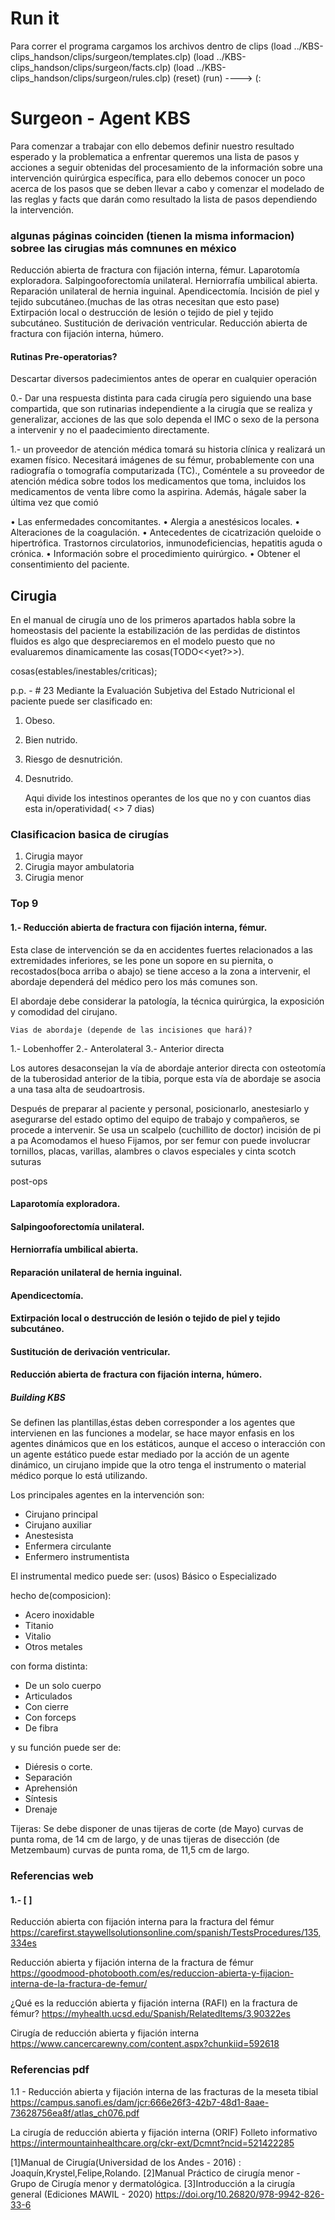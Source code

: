 # Run it

Para correr el programa cargamos los archivos dentro de clips
(load ../KBS-clips_handson/clips/surgeon/templates.clp)
(load ../KBS-clips_handson/clips/surgeon/facts.clp)
(load ../KBS-clips_handson/clips/surgeon/rules.clp)
(reset)
(run) ---->
 (: 

# Surgeon - Agent KBS

Para comenzar a trabajar con ello debemos definir 
nuestro resultado esperado y la problematica a enfrentar
queremos una lista de pasos y acciones a seguir obtenidas
del procesamiento de la información sobre una intervención
quirúrgica específica, para ello debemos conocer un poco acerca
de los pasos que se deben llevar a cabo y comenzar el modelado
de las reglas y facts que darán como resultado la lista de
pasos dependiendo la intervención.

### algunas páginas coinciden (tienen la misma informacion) sobree las cirugias más comnunes en méxico

Reducción abierta de fractura con fijación interna, fémur.
Laparotomía exploradora.
Salpingooforectomía unilateral.
Herniorrafía umbilical abierta.
Reparación unilateral de hernia inguinal.
Apendicectomía.
Incisión de piel y tejido subcutáneo.(muchas de las otras necesitan que esto pase)
Extirpación local o destrucción de lesión o tejido de piel y tejido subcutáneo.
Sustitución de derivación ventricular.
Reducción abierta de fractura con fijación interna, húmero.


#### Rutinas Pre-operatorias?

Descartar diversos padecimientos antes de operar en cualquier operación 

0.- Dar una respuesta distinta para cada cirugía pero siguiendo una base 
compartida, que son rutinarias independiente a la cirugía que se 
realiza y generalizar, acciones de las que solo dependa el IMC
o sexo de la persona a intervenir y no el paadecimiento directamente.


1.- un proveedor de atención médica tomará su historia clínica y realizará un examen físico. Necesitará imágenes de su fémur, probablemente con una radiografía o tomografía computarizada (TC)., Coméntele a su proveedor de atención médica sobre todos los medicamentos que toma, incluidos los medicamentos de venta libre como la aspirina. Además, hágale saber la última vez que comió

• Las enfermedades concomitantes.
• Alergia a anestésicos locales.
• Alteraciones de la coagulación.
• Antecedentes de cicatrización queloide o hipertrófica.
Trastornos circulatorios, inmunodeficiencias, hepatitis aguda o
crónica.
• Información sobre el procedimiento quirúrgico.
• Obtener el consentimiento del paciente.


## Cirugia

En el manual de cirugía uno de los primeros apartados habla sobre la homeostasis del paciente
la estabilización de las perdidas de distintos fluidos es algo que despreciaremos en el modelo puesto que no evaluaremos dinamicamente las cosas(TODO<<yet?>>).

cosas(estables/inestables/criticas);

p.p. - # 23
Mediante la Evaluación Subjetiva del Estado
Nutricional el paciente puede ser clasificado en:
1. Obeso.
2. Bien nutrido.
3. Riesgo de desnutrición.
4. Desnutrido.

	Aqui divide los intestinos operantes de los que no y con cuantos dias esta in/operatividad( <> 7 dias)

### Clasificacion basica de cirugías

1. Cirugia mayor
2. Cirugia mayor ambulatoria
3. Cirugia menor

### Top 9

#### 1.- Reducción abierta de fractura con fijación interna, fémur.
Esta clase de intervención se da en accidentes fuertes relacionados a las extremidades
inferiores, se les pone un sopore en su piernita, o recostados(boca arriba o abajo) se tiene acceso a la zona a intervenir, el abordaje dependerá del médico pero los más comunes son.

El abordaje debe considerar la patología, la técnica quirúrgica, la exposición y comodidad del cirujano.

	Vias de abordaje (depende de las incisiones que hará)?
1.- Lobenhoffer
2.- Anterolateral
3.- Anterior directa

Los autores desaconsejan la vía de abordaje anterior directa
con osteotomía de la tuberosidad anterior de la tibia,
porque esta vía de abordaje se asocia a una tasa alta de
seudoartrosis.

Después de preparar al paciente y personal, posicionarlo, anestesiarlo y asegurarse del estado optimo del equipo de trabajo y compañeros, se procede a intervenir.
Se usa un scalpelo (cuchillito de doctor)
	incisión de pi a pa
Acomodamos el hueso
Fijamos, por ser femur con puede involucrar tornillos, placas, varillas, alambres o clavos especiales y cinta scotch
suturas

post-ops


#### Laparotomía exploradora.

#### Salpingooforectomía unilateral.
#### Herniorrafía umbilical abierta.
#### Reparación unilateral de hernia inguinal.
#### Apendicectomía.
#### Extirpación local o destrucción de lesión o tejido de piel y tejido subcutáneo.
#### Sustitución de derivación ventricular.
#### Reducción abierta de fractura con fijación interna, húmero.

##### Building KBS

Se definen las plantillas,éstas deben corresponder a los
agentes que intervienen en las funciones a modelar,
se hace mayor enfasis en los agentes dinámicos que en los
estáticos, aunque el acceso o interacción con un agente estático
puede estar mediado por la acción de un agente dinámico, un cirujano impide
que la otro tenga el instrumento o material médico porque lo está utilizando.


Los principales agentes en la intervención son:

- Cirujano principal
- Cirujano auxiliar
- Anestesista
- Enfermera circulante
- Enfermero instrumentista


El instrumental medico puede ser:
			(usos)
	Básico o Especializado

hecho de(composicion):
- Acero inoxidable
- Titanio
- Vitalio
- Otros metales

con forma distinta:

 - De un solo cuerpo
 - Articulados
 - Con cierre
 - Con forceps
 - De fibra
 
y su función puede ser de:

 - Diéresis o corte.
 - Separación
 - Aprehensión 
 - Síntesis
 - Drenaje 


Tijeras:
Se debe disponer de unas tijeras
de corte (de Mayo) curvas de punta roma, de 14 cm de largo, y de unas
tijeras de disección (de Metzembaum) curvas de punta roma, de 11,5
cm de largo.


### Referencias web
#### 	1.- [ ]

Reducción abierta con fijación interna para la fractura del fémur
https://carefirst.staywellsolutionsonline.com/spanish/TestsProcedures/135,334es

Reducción abierta y fijación interna de la fractura de fémur
https://goodmood-photobooth.com/es/reduccion-abierta-y-fijacion-interna-de-la-fractura-de-femur/

¿Qué es la reducción abierta y fijación interna (RAFI) en la fractura de fémur?
https://myhealth.ucsd.edu/Spanish/RelatedItems/3,90322es

Cirugía de reducción abierta y fijación interna
https://www.cancercarewny.com/content.aspx?chunkiid=592618


### Referencias pdf

1.1 - Reducción abierta y fijación interna de las fracturas de la meseta tibial
https://campus.sanofi.es/dam/jcr:666e26f3-42b7-48d1-8aae-73628756ea8f/atlas_ch076.pdf

La cirugía de reducción abierta y fijación interna (ORIF) Folleto informativo
https://intermountainhealthcare.org/ckr-ext/Dcmnt?ncid=521422285


[1]Manual de Cirugía(Universidad de los Andes - 2016) : Joaquín,Krystel,Felipe,Rolando.
[2]Manual Práctico de cirugía menor - Grupo de Cirugía menor y dermatológica.
[3]Introducción a la cirugía general (Ediciones MAWIL - 2020) https://doi.org/10.26820/978-9942-826-33-6